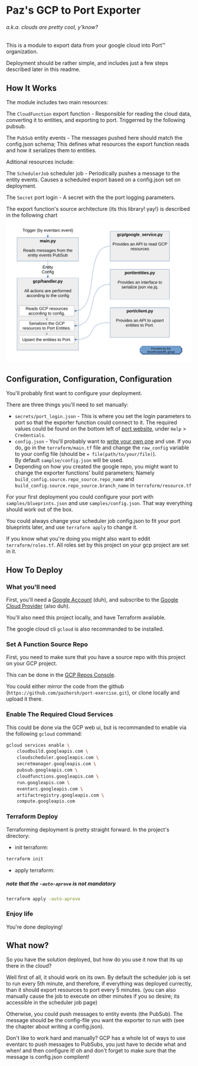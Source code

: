 # Paz's GCP to Port Exporter
###### a.k.a. clouds are pretty cool, y'know?

This is a module to export data from your google cloud into Port™ organization.

Deployment should be rather simple, and includes just a few steps described later in this readme.

## How It Works

The module includes two main resources:

The `CloudFunction` export function - Responsible for reading the cloud data, converting it to entities, and exporting to port. Triggerred by the following pubsub.

The `PubSub` entity events - The messages pushed here should match the config.json schema; This defines what resources the export function reads and how it serializes them to entities.


Aditional resources include:

The `SchedulerJob` scheduler job - Periodically pushes a message to the entity events. Causes a scheduled export based on a config.json set on deployment.

The `Secret` port login - A secret with the the port logging parameters.


The export function's source architecture (its this library! yay!) is described in the following chart
![](./media/flowchart.svg)

## Configuration, Configuration, Configuration
You'll probably first want to configure your deployment.

There are three things you'll need to set manually:
- `secrets/port_login.json` - This is where you set the login parameters to port so that the exporter function could connect to it. The required values could be found on the bottom left of [port website](https://www.getport.io), under `Help` > `Credentials`.
- `config.json` - You'll probably want to [write your own one](/media/config.md) and use. If you do, go in the `terraform/main.tf` file and change the `raw_config` variable to your config file (should be `= file(path/to/your/file)`). \
By default `samplse/config.json` will be used.
- Depending on how you created the google repo, you might want to change the exporter functions' build parameters; Namely `build_config.source.repo_source.repo_name` and `build_config.source.repo_source.branch_name` in `terraform/resource.tf`


For your first deployment you could configure your port with `samples/blueprints.json` and use `samples/config.json`. That way everything should work out of the box.

You could always change your scheduler job config.json to fit your port blueprints later, and use `terraform apply` to change it.

If you know what you're doing you might also want to eddit `terraform/roles.tf`. All roles set by this project on your gcp project are set in it.

## How To Deploy

### What you'll need
First, you'll need a [Google Account](https://www.gmail.com) (duh), and subscribe to the [Google Cloud Provider](https://console.cloud.google.com/) (also duh).

You'll also need this project locally, and have Terraform available.

The google cloud cli `gcloud` is also recommanded to be installed.


### Set A Function Source Repo

First, you need to make sure that you have a source repo with this project on your GCP project.

This can be done in the [GCP Repos Console](https://source.cloud.google.com/repo/connect).

You could either mirror the code from the github (`https://github.com/pazhersh/port-exercise.git`), or clone locally and upload it there.

### Enable The Required Cloud Services

This could be done via the GCP web ui, but is recommanded to enable via the following `gcloud` command:
```bash
gcloud services enable \
    cloudbuild.googleapis.com \
    cloudscheduler.googleapis.com \
    secretmanager.googleapis.com \
    pubsub.googleapis.com \
    cloudfunctions.googleapis.com \
    run.googleapis.com \
    eventarc.googleapis.com \
    artifactregistry.googleapis.com \
    compute.googleapis.com
```

### Terraform Deploy

Terraforming deployment is pretty straight forward.
In the project's directory:

* init terraform:
```bash
terraform init
```

* apply terraform:
##### note that the `-auto-aprove` is not mandatory
```bash
terraform apply -auto-aprove
```

### Enjoy life

You're done deploying!

## What now?

So you have the solution deployed, but how do you use it now that its up there in the cloud?

Well first of all, it should work on its own. By default the scheduler job is set to run every 5th minute, and therefore, if everything was deployed currectly, than it should export resources to port every 5 minutes. (you can also manually cause the job to execute on other minutes if you so desire; its accessible in the scheduler job page)

Otherwise, you could push messages to entity events (the PubSub). The message should be the config-file you want the exporter to run with (see the chapter about writing a config.json).

Don't like to work hard and manually? GCP has a whole lot of ways to use eventarc to push messages to PubSubs, you just have to decide what and when! and then configure it! oh and don't forget to make sure that the message is config.json complient!
